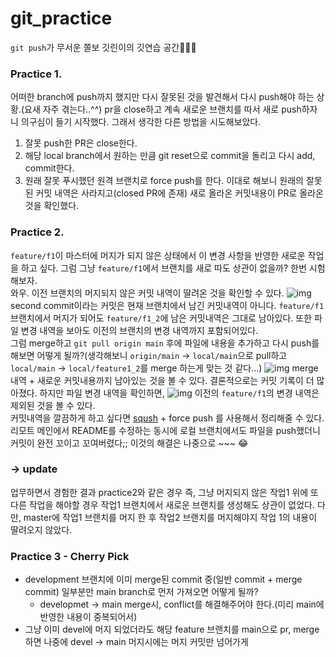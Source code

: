 # git_practice

`git push`가 무서운 쫄보 깃린이의 깃연습 공간👩🏻‍💻

### Practice 1.
어떠한 branch에 push까지 했지만 다시 잘못된 것을 발견해서 다시 push해야 하는 상황.(요새 자주 겪는다..^^)
pr을 close하고 계속 새로운 브랜치를 따서 새로 push하자니 의구심이 들기 시작했다.
그래서 생각한 다른 방법을 시도해보았다.
1. 잘못 push한 PR은 close한다.
2. 해당 local branch에서 원하는 만큼 git reset으로 commit을 돌리고 다시 add, commit한다.
3. 원래 잘못 푸시했던 원격 브랜치로 force push를 한다.
이대로 해보니 원래의 잘못된 커밋 내역은 사라지고(closed PR에 존재) 새로 올라온 커밋내용이 PR로 올라온 것을 확인했다.

### Practice 2.
`feature/f1`이 마스터에 머지가 되지 않은 상태에서 이 변경 사항을 반영한 새로운 작업을 하고 싶다. 그럼 그냥 `feature/f1`에서 브랜치를 새로 따도 상관이 없을까? 한번 시험해보자.</br>
와우. 이전 브랜치의 머지되지 않은 커밋 내역이 딸려온 것을 확인할 수 있다.
![img](https://media.vlpt.us/images/langssi/post/574860f3-d85e-4242-9209-bcf20833ec85/image.png)
second commit이라는 커밋은 현재 브랜치에서 남긴 커밋내역이 아니다. `feature/f1` 브랜치에서 머지가 되어도 `feature/f1_2`에 남은  커밋내역은 그대로 남아있다. 또한 파일 변경 내역을 보아도 이전의 브랜치의 변경 내역까지 포함되어있다.<br>
그럼 merge하고 `git pull origin main` 후에 파일에 내용을 추가하고 다시 push를 해보면 어떻게 될까?(생각해보니 `origin/main` -> `local/main`으로 pull하고 `local/main` -> `local/feature1_2`를 merge 하는게 맞는 것 같다...)
![img](https://media.vlpt.us/images/langssi/post/0afb7f2c-bc99-4ac1-b4d5-a87ec7988b38/image.png)
merge 내역 + 새로운 커밋내용까지 남아있는 것을 볼 수 있다. 결론적으로는 커밋 기록이 더 많아졌다. 하지만 파일 변경 내역을 확인하면,
![img](https://media.vlpt.us/images/langssi/post/fc813d52-e4ff-4a36-81db-285c21a90640/image.png)
이전의 `feature/f1`의 변경 내역은 제외된 것을 볼 수 있다.<br>
커밋내역을 깔끔하게 하고 싶다면 [sqush](https://meetup.toast.com/posts/39) + force push 를 사용해서 정리해줄 수 있다. 리모트 메인에서 README를 수정하는 동시에 로컬 브랜치에서도 파일을 push했더니 커밋이 완전 꼬이고 꼬여버렸다;; 이것의 해결은 나중으로 ~~~ 😂
### -> update
업무하면서 경험한 결과 practice2와 같은 경우 즉, 그냥 머지되지 않은 작업1 위에 또 다른 작업을 해야할 경우 작업1 브랜치에서 새로운 브랜치를 생성해도 상관이 없었다. 다만, master에 작업1 브랜치를 머지 한 후 작업2 브랜치를 머지해야지 작업 1의 내용이 딸려오지 않았다.

### Practice 3 - Cherry Pick
- development 브랜치에 이미 merge된 commit 중(일반 commit + merge commit) 일부분만 main branch로 먼저 가져오면 어떻게 될까?
  - developmet -> main merge시, conflict를 해결해주어야 한다.(미리 main에 반영한 내용이 중복되어서) 
- 그냥 이미 devel에 머지 되었더라도 해당 feature 브랜치를 main으로 pr, merge하면 나중에 devel -> main 머지시에는 머지 커밋만 넘어가게 
